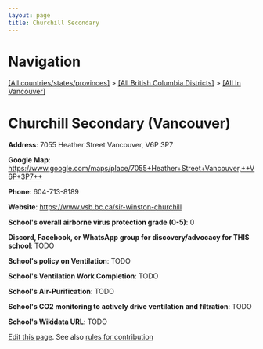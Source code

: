 ```yaml
---
layout: page
title: Churchill Secondary
---
```

# Navigation

[[All countries/states/provinces]](../../..) > [[All British Columbia Districts]](../..) > [[All In Vancouver]](..)

# Churchill Secondary (Vancouver)

**Address**: 7055 Heather Street Vancouver,  V6P 3P7

**Google Map**: <https://www.google.com/maps/place/7055+Heather+Street+Vancouver,++V6P+3P7++>

**Phone**: 604-713-8189

**Website**: <https://www.vsb.bc.ca/sir-winston-churchill>

**School's overall airborne virus protection grade (0-5)**: 0

**Discord, Facebook, or WhatsApp group for discovery/advocacy for THIS school**: TODO

**School's policy on Ventilation**: TODO

**School's Ventilation Work Completion**: TODO

**School's Air-Purification**: TODO

**School's CO2 monitoring to actively drive ventilation and filtration**: TODO

**School's Wikidata URL**: TODO


[Edit this page](https://github.com/ventilate-schools/BC/edit/main/././Vancouver/Churchill_Secondary.md). See also [rules for contribution](../../../contribution-rules/)